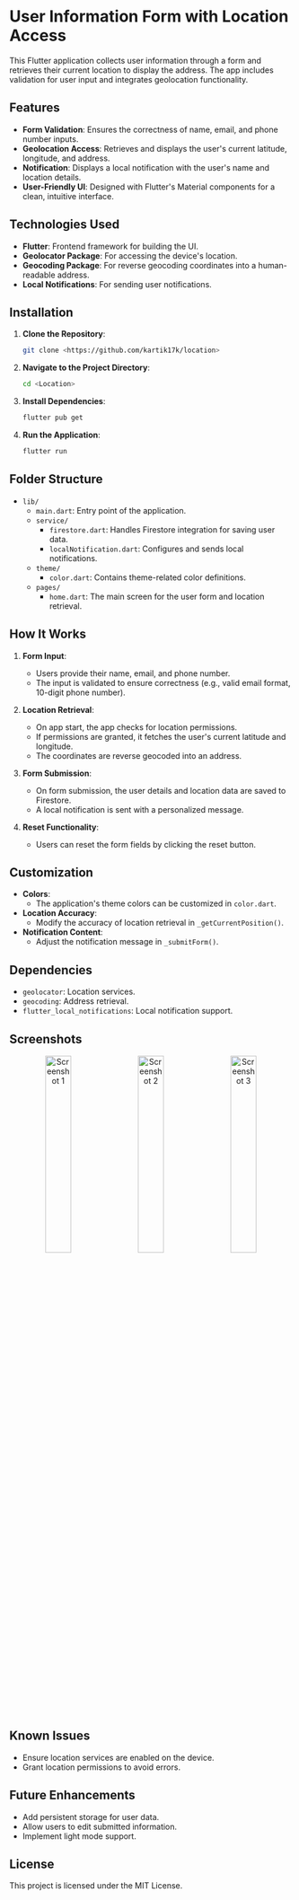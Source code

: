 # User Information Form with Location Access

This Flutter application collects user information through a form and retrieves their current location to display the address. The app includes validation for user input and integrates geolocation functionality.

## Features
- **Form Validation**: Ensures the correctness of name, email, and phone number inputs.
- **Geolocation Access**: Retrieves and displays the user's current latitude, longitude, and address.
- **Notification**: Displays a local notification with the user's name and location details.
- **User-Friendly UI**: Designed with Flutter's Material components for a clean, intuitive interface.

## Technologies Used
- **Flutter**: Frontend framework for building the UI.
- **Geolocator Package**: For accessing the device's location.
- **Geocoding Package**: For reverse geocoding coordinates into a human-readable address.
- **Local Notifications**: For sending user notifications.

## Installation

1. **Clone the Repository**:
    ```bash
    git clone <https://github.com/kartik17k/location>
    ```

2. **Navigate to the Project Directory**:
    ```bash
    cd <Location>
    ```

3. **Install Dependencies**:
    ```bash
    flutter pub get
    ```

4. **Run the Application**:
    ```bash
    flutter run
    ```

## Folder Structure
- `lib/`
  - `main.dart`: Entry point of the application.
  - `service/`
    - `firestore.dart`: Handles Firestore integration for saving user data.
    - `localNotification.dart`: Configures and sends local notifications.
  - `theme/`
    - `color.dart`: Contains theme-related color definitions.
  - `pages/`
    - `home.dart`: The main screen for the user form and location retrieval.

## How It Works

1. **Form Input**:
   - Users provide their name, email, and phone number.
   - The input is validated to ensure correctness (e.g., valid email format, 10-digit phone number).

2. **Location Retrieval**:
   - On app start, the app checks for location permissions.
   - If permissions are granted, it fetches the user's current latitude and longitude.
   - The coordinates are reverse geocoded into an address.

3. **Form Submission**:
   - On form submission, the user details and location data are saved to Firestore.
   - A local notification is sent with a personalized message.

4. **Reset Functionality**:
   - Users can reset the form fields by clicking the reset button.

## Customization
- **Colors**:
  - The application's theme colors can be customized in `color.dart`.
- **Location Accuracy**:
  - Modify the accuracy of location retrieval in `_getCurrentPosition()`.
- **Notification Content**:
  - Adjust the notification message in `_submitForm()`.

## Dependencies
- `geolocator`: Location services.
- `geocoding`: Address retrieval.
- `flutter_local_notifications`: Local notification support.

## Screenshots
<p align="center">
  <img src="https://github.com/user-attachments/assets/bf188d2a-fc72-4ec1-891c-19b56b1fbd9c" alt="Screenshot 1" width="30%" style="margin-right: 10px;" />
  <img src="https://github.com/user-attachments/assets/a12015dd-dbd7-4651-bf2c-5e974e742aad" alt="Screenshot 2" width="30%" style="margin-right: 10px;" />
  <img src="https://github.com/user-attachments/assets/9d0a2189-289d-4678-88a0-ab229c75d92a" alt="Screenshot 3" width="30%" />
</p>

## Known Issues
- Ensure location services are enabled on the device.
- Grant location permissions to avoid errors.

## Future Enhancements
- Add persistent storage for user data.
- Allow users to edit submitted information.
- Implement light mode support.

## License
This project is licensed under the MIT License.
